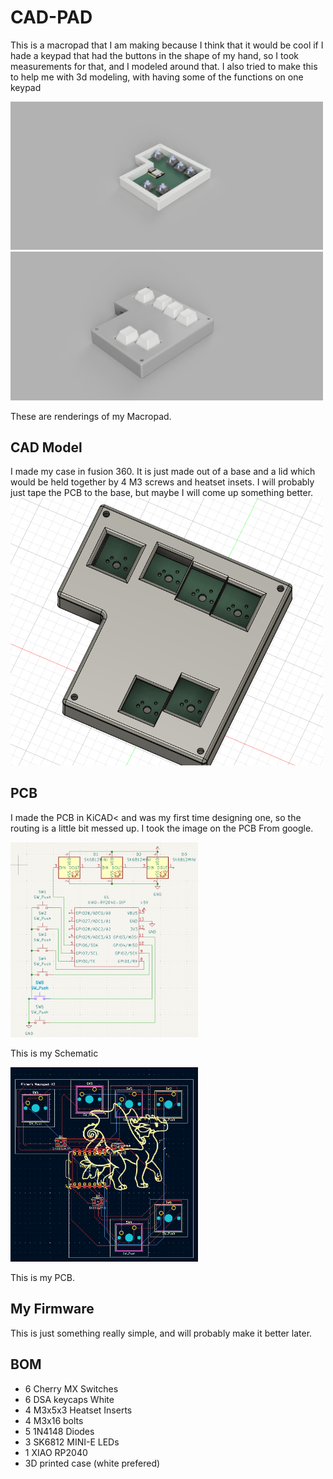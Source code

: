 # CAD-PAD
This is a macropad that I am making because I think that it would be cool if I hade a keypad that had the buttons in the shape of my hand, so I took measurements for that, and I modeled around that. I also tried to make this to help me with 3d modeling, with having some of the functions on one keypad

<img src=images/Thing.png alt="Schematic" width="500"/>

<img src=images/Case.png alt="Schematic" width="500"/>

These are renderings of my Macropad.

## CAD Model
I made my case in fusion 360. It is just made out of a base and a lid which would be held together by 4 M3 screws and heatset insets. I will probably just tape the PCB to the base, but maybe I will come up something better.
<img src=images/CAD.png alt="Model" width="500"/>
## PCB
I made the PCB in KiCAD< and was my first time designing one, so the routing is a little bit messed up. I took the image on the PCB From google.

<img src=images/Schematic.png alt="Schematic" width="300"/>

This is my Schematic

<img src=images/PCB.png alt="PCB" width="300"/>

This is my PCB.
## My Firmware
This is just something really simple, and will probably make it better later.
## BOM
- 6 Cherry MX Switches
- 6 DSA keycaps White
- 4 M3x5x3 Heatset Inserts
- 4 M3x16 bolts
- 5 1N4148 Diodes
- 3 SK6812 MINI-E LEDs
- 1 XIAO RP2040
- 3D printed case (white prefered)
